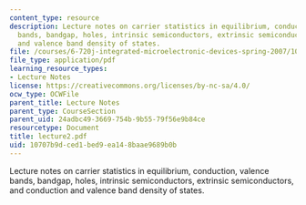 ```yaml
---
content_type: resource
description: Lecture notes on carrier statistics in equilibrium, conduction, valence
  bands, bandgap, holes, intrinsic semiconductors, extrinsic semiconductors, and conduction
  and valence band density of states.
file: /courses/6-720j-integrated-microelectronic-devices-spring-2007/10707b9dced1bed9ea148baae9689b0b_lecture2.pdf
file_type: application/pdf
learning_resource_types:
- Lecture Notes
license: https://creativecommons.org/licenses/by-nc-sa/4.0/
ocw_type: OCWFile
parent_title: Lecture Notes
parent_type: CourseSection
parent_uid: 24adbc49-3669-754b-9b55-79f56e9b84ce
resourcetype: Document
title: lecture2.pdf
uid: 10707b9d-ced1-bed9-ea14-8baae9689b0b
---
```

Lecture notes on carrier statistics in equilibrium, conduction, valence bands, bandgap, holes, intrinsic semiconductors, extrinsic semiconductors, and conduction and valence band density of states.